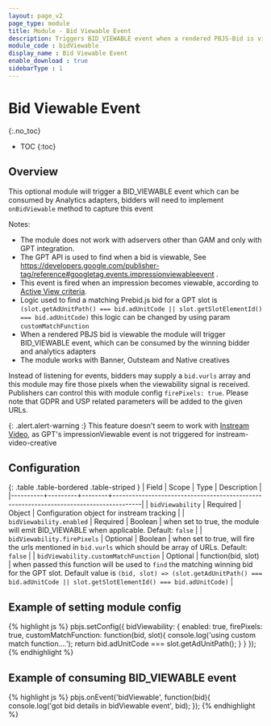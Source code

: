 ```yaml
---
layout: page_v2
page_type: module
title: Module - Bid Viewable Event
description: Triggers BID_VIEWABLE event when a rendered PBJS-Bid is viewable according to [Active View criteria](https://support.google.com/admanager/answer/4524488)
module_code : bidViewable
display_name : Bid Viewable Event
enable_download : true
sidebarType : 1
---
```


# Bid Viewable Event
{:.no_toc}

* TOC
{:toc}

## Overview

This optional module will trigger a BID_VIEWABLE event which can be consumed by Analytics adapters, bidders will need to implement `onBidViewable` method to capture this event


Notes:
- The module does not work with adservers other than GAM and only with GPT integration.
- The GPT API is used to find when a bid is viewable, See https://developers.google.com/publisher-tag/reference#googletag.events.impressionviewableevent .
- This event is fired when an impression becomes viewable, according to [Active View criteria](https://support.google.com/admanager/answer/4524488).
- Logic used to find a matching Prebid.js bid for a GPT slot is ` (slot.getAdUnitPath() === bid.adUnitCode || slot.getSlotElementId() === bid.adUnitCode) ` this logic can be changed by using param ` customMatchFunction `
- When a rendered PBJS bid is viewable the module will trigger BID_VIEWABLE event, which can be consumed by the winning bidder and analytics adapters
- The module works with Banner, Outsteam and Native creatives

Instead of listening for events, bidders may supply a ` bid.vurls ` array and this module may fire those pixels when the viewability signal is received. Publishers can control this with module config ` firePixels: true `. Please note that GDPR and USP related parameters will be added to the given URLs.

{: .alert.alert-warning :}
This feature doesn't seem to work with [Instream Video](/dev-docs/examples/instream-banner-mix.html), as GPT's impressionViewable event is not triggered for instream-video-creative

## Configuration

{: .table .table-bordered .table-striped }
| Field    | Scope   | Type   | Description                                                                           |
|----------+---------+--------+---------------------------------------------------------------------------------------|
| `bidViewability` | Required | Object | Configuration object for instream tracking |
| `bidViewability.enabled` | Required | Boolean | when set to true, the module will emit BID_VIEWABLE when applicable. Default: `false` |
| `bidViewability.firePixels` | Optional | Boolean | when set to true, will fire the urls mentioned in `bid.vurls` which should be array of URLs. Default: `false` |
| `bidViewability.customMatchFunction` | Optional | function(bid, slot) | when passed this function will be used to `find` the matching winning bid for the GPT slot. Default value is ` (bid, slot) => (slot.getAdUnitPath() === bid.adUnitCode || slot.getSlotElementId() === bid.adUnitCode) ` |

## Example of setting module config
{% highlight js %}
	pbjs.setConfig({
        bidViewability: {
            enabled: true,
            firePixels: true,
            customMatchFunction: function(bid, slot){
                console.log('using custom match function....');
                return bid.adUnitCode === slot.getAdUnitPath();
            }
        }
    });
{% endhighlight %}

## Example of consuming BID_VIEWABLE event
{% highlight js %}
	pbjs.onEvent('bidViewable', function(bid){
		console.log('got bid details in bidViewable event', bid);
	});
{% endhighlight %}
